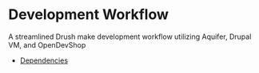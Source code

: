 # Development Workflow
 A streamlined Drush make development workflow utilizing Aquifer, Drupal VM, and OpenDevShop
 
* [Dependencies](dependencies.md)